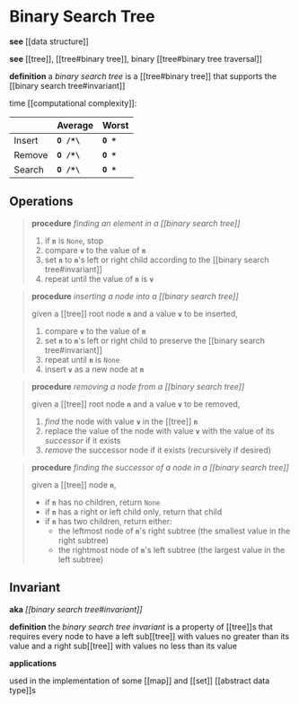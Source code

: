 # Binary Search Tree

**see** [[data structure]]

**see** [[tree]], [[tree#binary tree]], binary [[tree#binary tree traversal]]

**definition** a _binary search tree_ is a [[tree#binary tree]] that supports the [[binary search tree#invariant]]

time [[computational complexity]]:

|        | Average     | Worst     |
| ------ | ----------- | --------- |
| Insert | **`O /*\`** | **`O *`** |
| Remove | **`O /*\`** | **`O *`** |
| Search | **`O /*\`** | **`O *`** |

## Operations

> **procedure** _finding an element in a [[binary search tree]]_
>
> 1. if **`n`** is `None`, stop
> 2. compare **`v`** to the value of **`n`**
> 3. set **`n`** to **`n`**'s left or right child according to the [[binary search tree#invariant]]
> 4. repeat until the value of **`n`** is **`v`**

> **procedure** _inserting a node into a [[binary search tree]]_
>
> given a [[tree]] root node **`n`** and a value **`v`** to be inserted,
>
> 1. compare **`v`** to the value of **`n`**
> 2. set **`n`** to **`n`**'s left or right child to preserve the [[binary search tree#invariant]]
> 3. repeat until **`n`** is `None`
> 4. insert **`v`** as a new node at **`n`**

> **procedure** _removing a node from a [[binary search tree]]_
>
> given a [[tree]] root node **`n`** and a value **`v`** to be removed,
>
> 1. _find_ the node with value **`v`** in the [[tree]] **`n`**
> 2. replace the value of the node with value **`v`** with the value of its _successor_ if it exists
> 3. _remove_ the successor node if it exists (recursively if desired)

> **procedure** _finding the successor of a node in a [[binary search tree]]_
>
> given a [[tree]] node **`n`**,
>
> - if **`n`** has no children, return `None`
> - if **`n`** has a right or left child only, return that child
> - if **`n`** has two children, return either:
>   - the leftmost node of **`n`**'s right subtree (the smallest value in the right subtree)
>   - the rightmost node of **`n`**'s left subtree (the largest value in the left subtree)

## Invariant

**aka** _[[binary search tree#invariant]]_

**definition** the _binary search tree invariant_ is a property of [[tree]]s that requires every node to have a left sub[[tree]] with values no greater than its value and a right sub[[tree]] with values no less than its value

**applications**

used in the implementation of some [[map]] and [[set]] [[abstract data type]]s
